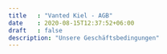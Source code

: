 ```yaml
---
title   : "Vanted Kiel - AGB"
date    : 2020-08-15T12:37:52+06:00
draft   : false
description: "Unsere Geschäftsbedingungen"
---
```

